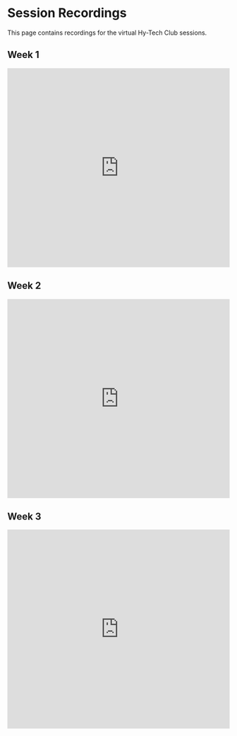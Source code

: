 # Session Recordings
This page contains recordings for the virtual Hy-Tech Club sessions.

## Week 1
<iframe width="100%" height="450px" src="https://www.youtube.com/embed/qBx07KuIqL4" frameborder="0" allow="accelerometer; autoplay; clipboard-write; encrypted-media; gyroscope; picture-in-picture" allowfullscreen></iframe>

## Week 2
<iframe width="100%" height="450px" src="https://www.youtube.com/embed/xjOCfSX50GA" frameborder="0" allow="accelerometer; autoplay; clipboard-write; encrypted-media; gyroscope; picture-in-picture" allowfullscreen></iframe>

## Week 3
<iframe width="100%" height="450px" src="https://www.youtube.com/embed/ay7QSLwIGF4" frameborder="0" allow="accelerometer; autoplay; clipboard-write; encrypted-media; gyroscope; picture-in-picture" allowfullscreen></iframe>